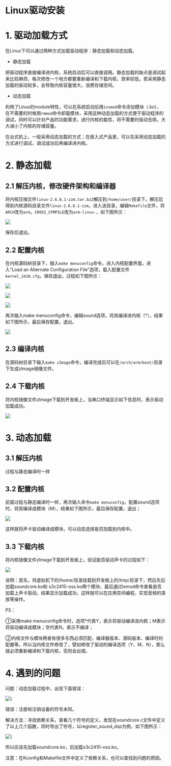 # Linux驱动安装

# 1. 驱动加载方式

在Linux下可以通过两种方式加载驱动程序：静态加载和动态加载。

- 静态加载

把驱动程序直接编译进内核，系统启动后可以直接调用。静态加载的缺点是调试起来比较麻烦，每次修改一个地方都要重新编译和下载内核，效率较低。若采用静态加载的驱动较多，会导致内核容量很大，浪费存储空间。

- 动态加载

利用了Linux的module特性，可以在系统启动后用`insmod`命令添加模块（.ko），在不需要的时候用`rmmod`命令卸载模块，采用这种动态加载的方式便于驱动程序的调试，同时可以针对产品的功能需求，进行内核的裁剪，将不需要的驱动去除，大大减小了内核的存储容量。

在台式机上，一般采用动态加载的方式；在嵌入式产品里，可以先采用动态加载的方式进行调试，调试成功后再编译进内核。

# 2. 静态加载

## 2.1 解压内核，修改硬件架构和编译器

将内核压缩文件`linux-2.6.8.1-zzm.tar.bz2`解压到`/home/user/`目录下。解压后得到内核源码目录文件`linux-2.6.8.1-zzm`，进入该目录，编辑`Makefile`文件，将`ARCH`改为`arm`，`CROSS_CPMPILE`改为`arm-linux-`，如下图所示：

![](http://www.2cto.com/uploadfile/Collfiles/20140623/2014062309113312.png)

保存后退出。

## 2.2 配置内核

在内核源码树目录下，输入`make menuconfig`命令，进入内核配置界面，进入“Load an Alternate Configuration File”选项，载入配置文件`kernel_2410.cfg`，保存退出，过程如下图所示：

![](http://www.2cto.com/uploadfile/Collfiles/20140623/2014062309113313.png)

![](http://www.2cto.com/uploadfile/Collfiles/20140623/2014062309113316.png)

![](http://www.2cto.com/uploadfile/Collfiles/20140623/2014062309113317.png)

再次输入make menuconfig命令，编辑sound选项，将其编译进内核（*），结果如下图所示，最后保存配置，退出。

![](http://www.2cto.com/uploadfile/Collfiles/20140623/2014062309113420.png)

## 2.3 编译内核

在源码树目录下输入`make zImage`命令，编译完成后可以在`/arch/arm/boot/`目录下生成zImage镜像文件。

## 2.4 下载内核

将内核镜像文件zImage下载到开发板上，当串口终端显示如下信息时，表示驱动加载成功。

![](http://www.2cto.com/uploadfile/Collfiles/20140623/2014062309113423.png)

# 3. 动态加载

## 3.1 解压内核

过程与静态编译时一样

## 3.2 配置内核

前面过程与静态编译时一样，再次输入命令`make menuconfig`，配置sound选项时，将其编译成模块（M），结果如下图所示，最后保存配置，退出；

![](http://www.2cto.com/uploadfile/Collfiles/20140623/2014062309113424.png)

这样就将声卡驱动编译成模块，可以动态选择是否加载到内核中。

## 3.3 下载内核

将内核镜像文件zImage下载到开发板上，验证能否驱动声卡的过程如下：

![](http://www.2cto.com/uploadfile/Collfiles/20140623/2014062309113425.png)

说明：首先，将虚拟机下的/home/目录挂载到开发板上的/tmp/目录下，然后先后加载soundcore.ko和 s3c2410-oss.ko两个模块，最后通过lsmod命令查看是否加载上声卡驱动，结果显示加载成功，这样就可以在应用空间编程，实现音频的录放等操作。

PS：

①采用make menuconfig命令时，选项*代表Y，表示将驱动编译进内核；M表示将驱动编译成模块；空代表N，表示不编译；

②内核文件与模块两者有很多东西必须匹配，编译器版本、源码版本、编译时的配置等，所以当内核文件修改了，譬如修改了驱动的编译选项（Y、M、N），那么就必须重新编译和下载内核，否则会出错。

# 4. 遇到的问题

问题：动态加载过程中，出现下面错误：

![\\](http://www.2cto.com/uploadfile/Collfiles/20140623/2014062309113426.png)

错误：注册和注销设备的符号未知。

解决方法：寻找依赖关系，查看几个符号的定义，发现在soundcore.c文件中定义了以上几个函数，同时导出了符号，以register_sound_dsp为例，如下图所示：

![\\](http://www.2cto.com/uploadfile/Collfiles/20140623/2014062309113428.png)

所以应该先加载soundcore.ko，后加载s3c2410-oss.ko。

注意：在Kconfig和Makefile文件中定义了依赖关系，也可以查找到问题的原因。



